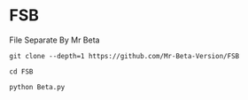 # FSB
File Separate By Mr Beta

```
git clone --depth=1 https://github.com/Mr-Beta-Version/FSB

cd FSB

python Beta.py

```
